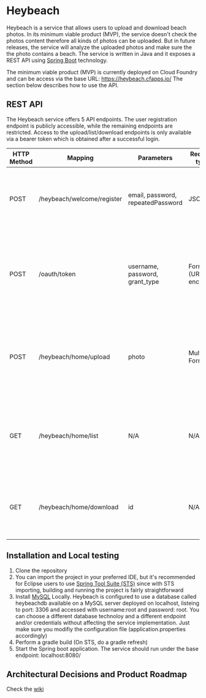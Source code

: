 # Heybeach

Heybeach is a service that allows users to upload and download beach photos. In its minimum viable product (MVP), the service doesn't check the photos content therefore all kinds of photos can be uploaded. But in future releases, the service will analyze the uploaded photos and make sure the the photo contains a beach. The service is written in Java and it exposes a REST API using [Spring Boot](https://projects.spring.io/spring-boot/) technology.

The minimum viable product (MVP) is currently deployed on Cloud Foundry and can be access via the base URL: https://heybeach.cfapps.io/
The section below describes how to use the API.

## REST API
The Heybeach service offers 5 API endpoints. The user registration endpoint is publicly accessible, while the remaining endpoints are restricted. Access to the upload/list/download endpoints is only available via a bearer token which is obtained after a successful login.

| HTTP Method | Mapping | Parameters | Request type | Authentication |Description | Example |
| --- |--- | --- | --- | --- | --- | --- |
| POST | /heybeach/welcome/register | email, password, repeatedPassword | JSON | N/A |Registers a new user. email: must have a valid email format xxx@yyy.zz password and repeatedPassword must be identical  | curl --request POST --url https://heybeach.cfapps.io/heybeach/welcome/register --header 'content-type: application/json' --data '{"email": "mickey.mouse@gmail.com","password": "mickey","repeatedPassword": "mickey"}' |
| POST | /oauth/token | username, password, grant_type | Form (URL-encoded) | Basic Authentication: username: "heybeachapiclientid", password: "Ob747dilVK" | User login. username should be set to the registered user's email, password should be set the registered user password. grant_type must be set to the value 'password' | curl --request POST --url https://heybeach.cfapps.io/oauth/token --header 'authorization: Basic aGV5YmVhY2hhcGljbGllbnRpZDpPYjc0N2RpbFZL' --header 'content-type: multipart/form-data; --form username=mickey.mouse@gmail.com --form password=mickey --form grant_type=password |
| POST | /heybeach/home/upload | photo | Multipart Form | Bearer token |Uploads a photo for the authenticated user. the parameter photo is set to the photo's file. Accepted content types: image/jpeg and image/png | curl --request POST --url https://heybeach.cfapps.io/oauth/token --header 'authorization: Basicurl --request POST --url https://heybeach.cfapps.io/heybeach/home/upload --header 'authorization: Bearer eyJhbGciOiJIUzI1NiJ9.eyJhdWQiOlsicmVzb3VyY2VpZCJdLCJ1c2VyX25hbWUiOiJzYWZleS5oYWxpbUBnbWFpbC5jb20iLCJzY29wZSI6WyJyZWFkIiwid3JpdGUiXSwiZXhwIjoxNTQyNTcwMTQ3LCJhdXRob3JpdGllcyI6WyJTVEFOREFSRCJdLCJqdGkiOiI5YmE1YmY1OS03ZWM0LTRlYTItOWMwNy01YzU5ZjBlMDlhOWUiLCJjbGllbnRfaWQiOiJoZXliZWFjaGFwaWNsaWVudGlkIn0.2LDifEhVnPl53Cly9IZRuGQ-gAu_7UJ16A8Wzm4ME8o' --header 'content-type: multipart/form-data; boundary=---011000010111000001101001' --form photo= aGV5YmVhY2hhcGljbGllbnRpZDpPYjc0N2RpbFZL' --header 'content-type: multipart/form-data; boundary=---011000010111000001101001' --form username=mickey.mouse@gmail.com --form password=mickey --form grant_type=password |
| GET | /heybeach/home/list | N/A | N/A | Bearer token | Lists all photo's metadata for the authenticated user. The response is a JSON array. Each elements contain a photo's metadata: id, name, type | curl --request GET --url https://heybeach.cfapps.io/heybeach/home/list --header 'authorization: Bearer eyJhbGciOiJIUzI1NiJ9.eyJhdWQiOlsicmVzb3VyY2VpZCJdLCJ1c2VyX25hbWUiOiJtaWNrZXkubW91c2VAZ21haWwuY29tIiwic2NvcGUiOlsicmVhZCIsIndyaXRlIl0sImV4cCI6MTU0MjYwMDc2NCwiYXV0aG9yaXRpZXMiOlsiU1RBTkRBUkQiXSwianRpIjoiNjIxYThmZjItYjEzNC00ZjdhLTg5OTItYWE5YTlmNTUzZGUzIiwiY2xpZW50X2lkIjoiaGV5YmVhY2hhcGljbGllbnRpZCJ9.B3jprHWFANn55dtdcs0ohXUwdHKyUwLOXWaJAmcYGoo'|
|GET | /heybeach/home/download | id | N/A | Bearer token | Downloads one photo that was uploaded by the authenticated user identified by id (that can be fetched by a /list request) | curl --request GET --url 'https://heybeach.cfapps.io/heybeach/home/download?id=2' --header 'authorization: Bearer eyJhbGciOiJIUzI1NiJ9.eyJhdWQiOlsicmVzb3VyY2VpZCJdLCJ1c2VyX25hbWUiOiJtaWNrZXkubW91c2VAZ21haWwuY29tIiwic2NvcGUiOlsicmVhZCIsIndyaXRlIl0sImV4cCI6MTU0MjYwMDc2NCwiYXV0aG9yaXRpZXMiOlsiU1RBTkRBUkQiXSwianRpIjoiNjIxYThmZjItYjEzNC00ZjdhLTg5OTItYWE5YTlmNTUzZGUzIiwiY2xpZW50X2lkIjoiaGV5YmVhY2hhcGljbGllbnRpZCJ9.B3jprHWFANn55dtdcs0ohXUwdHKyUwLOXWaJAmcYGoo'|
## Installation and Local testing
1. Clone the repository
2. You can import the project in your preferred IDE, but it's recommended for Eclipse users to use [Spring Tool Suite (STS)](https://spring.io/tools) since with STS importing, building and running the project is fairly straightforward
3. Install [MySQL](https://dev.mysql.com/downloads) Locally. Heybeach is configured to use a database called heybeachdb available on a MySQL server deployed on localhost, listeing to port: 3306 and accessed with username:root and password: root. You can choose a different database technoloy and a different endpoint and/or credentials without affecting the service implementation. Just make sure you modifiy the configuration file (application.properties accordingly)
4. Perform a gradle build (On STS, do a gradle refresh)
5. Start the Spring boot application. The service should run under the base endpoint: localhost:8080/

## Architectural Decisions and Product Roadmap
Check the [wiki](https://github.com/safeyhalim/heybeach/wiki/Heybeach-Minimum-Viable-Product-(MVP))
